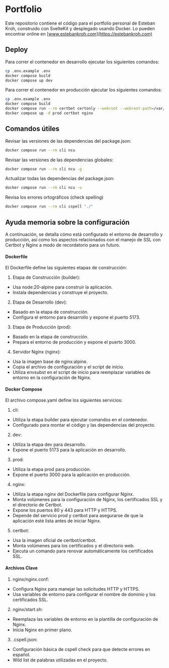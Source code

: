# Portfolio

Este repositorio contiene el código para el portfolio personal de Esteban Kroh, construido con SvelteKit y desplegado usando Docker. Lo pueden encontrar online en [www.estebankroh.com](https://estebankroh.com)

## Deploy

Para correr el contenedor en desarrollo ejecutar los siguientes comandos:

```bash
cp .env.example .env
docker compose build
docker compose up dev
```

Para correr el contenedor en producción ejecutar los siguientes comandos:

```bash
cp .env.example .env
docker compose build
docker compose run --rm certbot certonly --webroot --webroot-path=/var/www/certbot -d $DOMAIN_NAME
docker compose up -d prod certbot nginx
```

## Comandos útiles

Revisar las versiones de las dependencias del package.json:

```bash
docker compose run --rm cli ncu
```

Revisar las versiones de las dependencias globales:

```bash
docker compose run --rm cli ncu -g
```

Actualizar todas las dependencias del package.json:

```bash
docker compose run --rm cli ncu -u
```

Revisa los errores ortográficos (check spelling)

```bash
docker compose run --rm cli cspell "./"
```

## Ayuda memoria sobre la configuración

A continuación, se detalla cómo está configurado el entorno de desarrollo y producción, así como los aspectos relacionados con el manejo de SSL con Certbot y Nginx a modo de recordatorio para un futuro.

#### Dockerfile

El Dockerfile define las siguientes etapas de construcción:

1. Etapa de Construcción (builder):

- Usa node:20-alpine para construir la aplicación.
- Instala dependencias y construye el proyecto.

2. Etapa de Desarrollo (dev):

- Basado en la etapa de construcción.
- Configura el entorno para desarrollo y expone el puerto 5173.

3. Etapa de Producción (prod):

- Basado en la etapa de construcción.
- Prepara el entorno de producción y expone el puerto 3000.

4. Servidor Nginx (nginx):

- Usa la imagen base de nginx:alpine.
- Copia el archivo de configuración y el script de inicio.
- Utiliza envsubst en el script de inicio para reemplazar variables de entorno en la configuración de Nginx.

#### Docker Compose

El archivo compose.yaml define los siguientes servicios:

1. cli:

- Utiliza la etapa builder para ejecutar comandos en el contenedor.
- Configurado para montar el código y las dependencias del proyecto.

2. dev:

- Utiliza la etapa dev para desarrollo.
- Expone el puerto 5173 para la aplicación en desarrollo.

3. prod:

- Utiliza la etapa prod para producción.
- Expone el puerto 3000 para la aplicación en producción.

4. nginx:

- Utiliza la etapa nginx del Dockerfile para configurar Nginx.
- Monta volúmenes para la configuración de Nginx, los certificados SSL y el directorio de Certbot.
- Expone los puertos 80 y 443 para HTTP y HTTPS.
- Depende del servicio prod y certbot para asegurarse de que la aplicación esté lista antes de iniciar Nginx.

5. certbot:

- Usa la imagen oficial de certbot/certbot.
- Monta volúmenes para los certificados y el directorio web.
- Ejecuta un comando para renovar automáticamente los certificados SSL.

#### Archivos Clave

1. nginx/nginx.conf:

- Configura Nginx para manejar las solicitudes HTTP y HTTPS.
- Usa variables de entorno para configurar el nombre de dominio y los certificados SSL.

2. nginx/start.sh:

- Reemplaza las variables de entorno en la plantilla de configuración de Nginx.
- Inicia Nginx en primer plano.

3. .cspell.json:

- Configuración básica de cspell check para que detecte errores en español.
- Wild list de palabras utilizadas en el proyecto.
